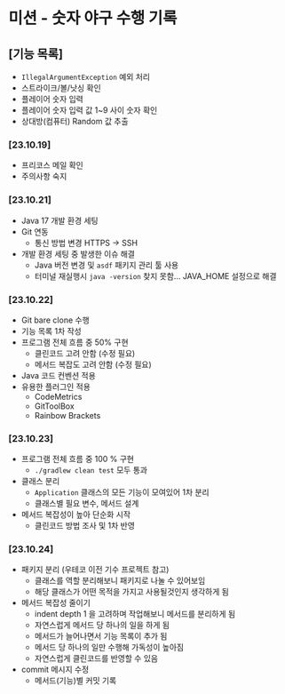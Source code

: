# 미션 - 숫자 야구 수행 기록

## [기능 목록]

- `IllegalArgumentException` 예외 처리
- 스트라이크/볼/낫싱 확인
- 플레이어 숫자 입력
- 플레이어 숫자 입력 값 1~9 사이 숫자 확인
- 상대방(컴퓨터) Random 값 추출

### [23.10.19]

- 프리코스 메일 확인
- 주의사항 숙지

### [23.10.21]

- Java 17 개발 환경 세팅
- Git 연동
    - 통신 방법 변경 HTTPS → SSH
- 개발 환경 세팅 중 발생한 이슈 해결
    - Java 버전 변경 및 `asdf` 패키지 관리 툴 사용
    - 터미널 재실행시 `java -version` 찾지 못함... JAVA_HOME 설정으로 해결

### [23.10.22]

- Git bare clone 수행
- 기능 목록 1차 작성
- 프로그램 전체 흐름 중 50% 구현
    - 클린코드 고려 안함 (수정 필요)
    - 메서드 복잡도 고려 안함 (수정 필요)
- Java 코드 컨벤션 적용
- 유용한 플러그인 적용
    - CodeMetrics
    - GitToolBox
    - Rainbow Brackets

### [23.10.23]

- 프로그램 전체 흐름 중 100 % 구현
    - `./gradlew clean test` 모두 통과
- 클래스 분리
    - `Application` 클래스의 모든 기능이 모여있어 1차 분리
    - 클래스별 필요 변수, 메서드 설계
- 메서드 복잡성이 높아 단순화 시작
    - 클린코드 방법 조사 및 1차 반영

### [23.10.24]

- 패키지 분리 (우테코 이전 기수 프로젝트 참고)
    - 클래스를 역할 분리해보니 패키지로 나눌 수 있어보임
    - 해당 클래스가 어떤 목적을 가지고 사용될것인지 생각하게 됨
- 메서드 복잡성 줄이기
    - indent depth 1 을 고려하며 작업해보니 메서드를 분리하게 됨
    - 자연스럽게 메서드 당 하나의 일을 하게 됨
    - 메서드가 늘어나면서 기능 목록이 추가 됨
    - 메서드 당 하나의 일만 수행해 가독성이 높아짐
    - 자연스럽게 클린코드를 반영할 수 있음
- commit 메시지 수정
    - 메서드(기능)별 커밋 기록